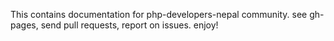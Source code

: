 This contains documentation for php-developers-nepal community. see gh-pages, send pull requests, report on issues. enjoy!
